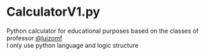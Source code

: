 # CalculatorV1.py
Python calculator for educational purposes based on the classes of professor <a href='https://github.com/luizomf'>@luizomf</a> <br>
I only use python language and logic structure 
